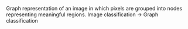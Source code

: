 Graph representation of an image in which pixels are grouped into nodes representing meaningful regions. 
Image classification $\rightarrow$ Graph classification